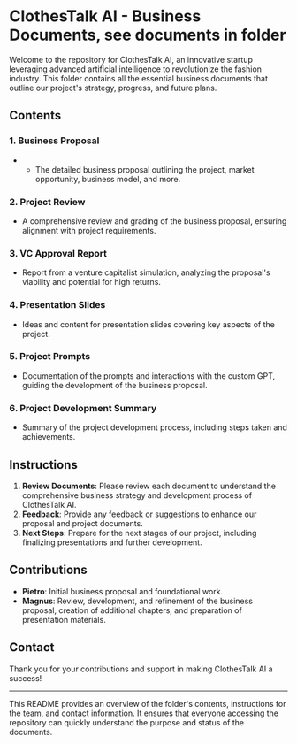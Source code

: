 # ClothesTalk AI - Business Documents, see documents in folder

Welcome to the repository for ClothesTalk AI, an innovative startup leveraging advanced artificial intelligence to revolutionize the fashion industry. This folder contains all the essential business documents that outline our project's strategy, progress, and future plans.

## Contents

### 1. Business Proposal
- 
  - The detailed business proposal outlining the project, market opportunity, business model, and more.

### 2. Project Review

  - A comprehensive review and grading of the business proposal, ensuring alignment with project requirements.

### 3. VC Approval Report

  - Report from a venture capitalist simulation, analyzing the proposal's viability and potential for high returns.

### 4. Presentation Slides

  - Ideas and content for presentation slides covering key aspects of the project.

### 5. Project Prompts

  - Documentation of the prompts and interactions with the custom GPT, guiding the development of the business proposal.

### 6. Project Development Summary

  - Summary of the project development process, including steps taken and achievements.

## Instructions

1. **Review Documents**: Please review each document to understand the comprehensive business strategy and development process of ClothesTalk AI.
2. **Feedback**: Provide any feedback or suggestions to enhance our proposal and project documents.
3. **Next Steps**: Prepare for the next stages of our project, including finalizing presentations and further development.

## Contributions

- **Pietro**: Initial business proposal and foundational work.
- **Magnus**: Review, development, and refinement of the business proposal, creation of additional chapters, and preparation of presentation materials.

## Contact

Thank you for your contributions and support in making ClothesTalk AI a success!

---

This README provides an overview of the folder's contents, instructions for the team, and contact information. It ensures that everyone accessing the repository can quickly understand the purpose and status of the documents.

